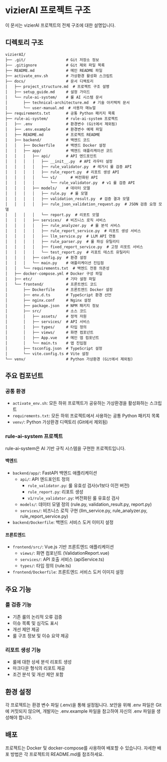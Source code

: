 # vizierAI 프로젝트 구조

이 문서는 vizierAI 프로젝트의 전체 구조에 대한 설명입니다.

## 디렉토리 구조

```
vizierAI/
├── .git/                  # Git 저장소 정보
├── .gitignore             # Git 제외 파일 목록
├── README.md              # 메인 README 파일
├── activate_env.sh        # 가상환경 활성화 스크립트
├── docs/                  # 문서 디렉토리
│   ├── project_structure.md  # 프로젝트 구조 설명
│   ├── setup_guide.md     # 설정 가이드
│   └── rule-ai-system/    # 룰 AI 시스템 문서
│       ├── technical-architecture.md  # 기술 아키텍처 문서
│       └── user-manual.md  # 사용자 매뉴얼
├── requirements.txt       # 공통 Python 패키지 목록
├── rule-ai-system/        # rule-ai-system 프로젝트
│   ├── .env               # 환경변수 (Git에서 제외됨)
│   ├── .env.example       # 환경변수 예제 파일
│   ├── README.md          # 프로젝트 README
│   ├── backend/           # 백엔드 코드
│   │   ├── Dockerfile     # 백엔드 Docker 설정
│   │   ├── app/           # 백엔드 애플리케이션 코드
│   │   │   ├── api/       # API 엔드포인트
│   │   │   │   ├── __init__.py  # API 라우터 설정
│   │   │   │   ├── rule_validator.py  # 레거시 룰 검증 API
│   │   │   │   ├── rule_report.py  # 리포트 생성 API
│   │   │   │   └── v1/      # 버전화된 API
│   │   │   │       └── rule_validator.py  # v1 룰 검증 API
│   │   │   ├── models/    # 데이터 모델
│   │   │   │   ├── rule.py  # 룰 모델
│   │   │   │   ├── validation_result.py  # 검증 결과 모델 
│   │   │   │   ├── rule_json_validation_request.py  # JSON 검증 요청 모델
│   │   │   │   └── report.py  # 리포트 모델
│   │   │   ├── services/  # 비즈니스 로직 서비스
│   │   │   │   ├── rule_analyzer.py  # 룰 분석 서비스
│   │   │   │   ├── rule_report_service.py  # 리포트 생성 서비스
│   │   │   │   ├── llm_service.py  # LLM API 연동
│   │   │   │   ├── rule_parser.py  # 룰 파싱 유틸리티
│   │   │   │   ├── fixed_report_service.py  # 고정 리포트 서비스
│   │   │   │   └── test_report.py  # 리포트 테스트 유틸리티
│   │   │   ├── config.py  # 환경 설정
│   │   │   └── main.py    # 애플리케이션 진입점
│   │   └── requirements.txt  # 백엔드 전용 의존성
│   ├── docker-compose.yml # Docker 구성 파일
│   ├── etc/               # 기타 설정 파일
│   └── frontend/          # 프론트엔드 코드
│       ├── Dockerfile     # 프론트엔드 Docker 설정
│       ├── env.d.ts       # TypeScript 환경 선언
│       ├── nginx.conf     # Nginx 설정
│       ├── package.json   # NPM 패키지 정보
│       ├── src/           # 소스 코드
│       │   ├── assets/    # 정적 자원
│       │   ├── services/  # API 서비스
│       │   ├── types/     # 타입 정의
│       │   ├── views/     # 화면 컴포넌트
│       │   ├── App.vue    # 메인 앱 컴포넌트
│       │   └── main.ts    # 앱 진입점
│       ├── tsconfig.json  # TypeScript 설정
│       └── vite.config.ts # Vite 설정
└── venv/                  # Python 가상환경 (Git에서 제외됨)
```

## 주요 컴포넌트

### 공통 환경

- `activate_env.sh`: 모든 하위 프로젝트가 공유하는 가상환경을 활성화하는 스크립트
- `requirements.txt`: 모든 하위 프로젝트에서 사용하는 공통 Python 패키지 목록
- `venv/`: Python 가상환경 디렉토리 (Git에서 제외됨)

### rule-ai-system 프로젝트

rule-ai-system은 AI 기반 규칙 시스템을 구현한 프로젝트입니다.

#### 백엔드

- `backend/app/`: FastAPI 백엔드 애플리케이션
  - `api/`: API 엔드포인트 정의
    - `rule_validator.py`: 룰 유효성 검사(v1보다 이전 버전)
    - `rule_report.py`: 리포트 생성
    - `v1/rule_validator.py`: 버전화된 룰 유효성 검사
  - `models/`: 데이터 모델 정의 (rule.py, validation_result.py, report.py)
  - `services/`: 비즈니스 로직 구현 (llm_service.py, rule_analyzer.py, rule_report_service.py)
- `backend/Dockerfile`: 백엔드 서비스 도커 이미지 설정

#### 프론트엔드

- `frontend/src/`: Vue.js 기반 프론트엔드 애플리케이션
  - `views/`: 화면 컴포넌트 (ValidationReport.vue)
  - `services/`: API 호출 서비스 (apiService.ts)
  - `types/`: 타입 정의 (rule.ts)
- `frontend/Dockerfile`: 프론트엔드 서비스 도커 이미지 설정

## 주요 기능

### 룰 검증 기능
- 기존 룰의 논리적 오류 검증
- 이슈 목록 및 심각도 표시
- 개선 제안 제공
- 룰 구조 정보 및 이슈 요약 제공

### 리포트 생성 기능
- 룰에 대한 상세 분석 리포트 생성
- 마크다운 형식의 리포트 제공
- 조건 분석 및 개선 제안 포함

## 환경 설정

각 프로젝트는 환경 변수 파일 (.env)을 통해 설정됩니다. 보안을 위해 .env 파일은 Git에 커밋되지 않으며, 개발자는 .env.example 파일을 참고하여 자신의 .env 파일을 생성해야 합니다.

## 배포

프로젝트는 Docker 및 docker-compose를 사용하여 배포할 수 있습니다. 자세한 배포 방법은 각 프로젝트의 README.md를 참조하세요. 